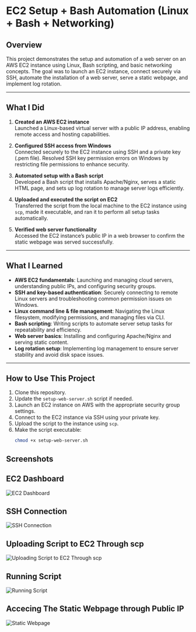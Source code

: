 # EC2 Setup + Bash Automation (Linux + Bash + Networking)

## Overview
This project demonstrates the setup and automation of a web server on an AWS EC2 instance using Linux, Bash scripting, and basic networking concepts. The goal was to launch an EC2 instance, connect securely via SSH, automate the installation of a web server, serve a static webpage, and implement log rotation.

---

## What I Did

1. **Created an AWS EC2 instance**  
   Launched a Linux-based virtual server with a public IP address, enabling remote access and hosting capabilities.

2. **Configured SSH access from Windows**  
   Connected securely to the EC2 instance using SSH and a private key (.pem file). Resolved SSH key permission errors on Windows by restricting file permissions to enhance security.

3. **Automated setup with a Bash script**  
   Developed a Bash script that installs Apache/Nginx, serves a static HTML page, and sets up log rotation to manage server logs efficiently.

4. **Uploaded and executed the script on EC2**  
   Transferred the script from the local machine to the EC2 instance using `scp`, made it executable, and ran it to perform all setup tasks automatically.

5. **Verified web server functionality**  
   Accessed the EC2 instance’s public IP in a web browser to confirm the static webpage was served successfully.

---

## What I Learned

- **AWS EC2 fundamentals**: Launching and managing cloud servers, understanding public IPs, and configuring security groups.
- **SSH and key-based authentication**: Securely connecting to remote Linux servers and troubleshooting common permission issues on Windows.
- **Linux command line & file management**: Navigating the Linux filesystem, modifying permissions, and managing files via CLI.
- **Bash scripting**: Writing scripts to automate server setup tasks for repeatability and efficiency.
- **Web server basics**: Installing and configuring Apache/Nginx and serving static content.
- **Log rotation setup**: Implementing log management to ensure server stability and avoid disk space issues.

---

## How to Use This Project

1. Clone this repository.
2. Update the `setup-web-server.sh` script if needed.
3. Launch an EC2 instance on AWS with the appropriate security group settings.
4. Connect to the EC2 instance via SSH using your private key.
5. Upload the script to the instance using `scp`.
6. Make the script executable:  
   ```bash
   chmod +x setup-web-server.sh

## Screenshots
## EC2 Dashboard
![EC2 Dashboard](screenshots/AWS%20EC2%20Dashboard.png)

## SSH Connection
![SSH Connection](screenshots/SSH%20Connection.png)

## Uploading Script to EC2 Through scp
![Uploading Script to EC2 Through scp](screenshots/Uploading%20and%20Executing%20Script%20SSH.png)

## Running Script
![Running Script](screenshots/Running%20the%20Bash%20Script%20on%20EC2.png)

## Accecing The Static Webpage through Public IP
![Static Webpage](screenshots/Accessing%20the%20Static%20Webpage%20in%20Browser.png)
